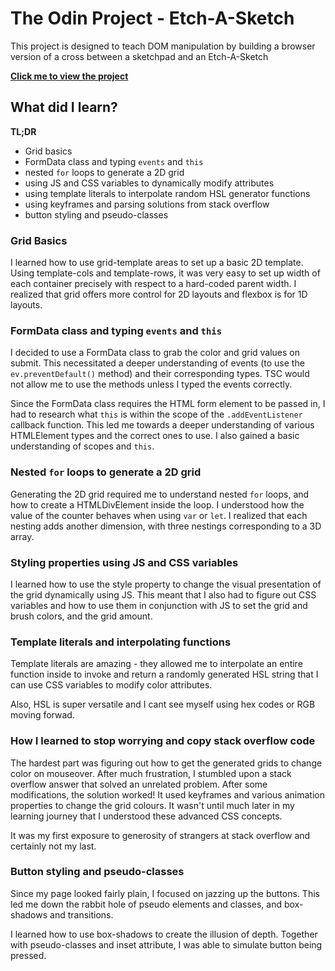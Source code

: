 # The Odin Project - Etch-A-Sketch

This project is designed to teach DOM manipulation by building a browser version of a cross between a sketchpad and an Etch-A-Sketch

**[Click me to view the project](https://athma-vasi.github.io/Etch-A-Sketch/)**

## What did I learn?

**TL;DR**

- Grid basics
- FormData class and typing `events` and `this`
- nested `for` loops to generate a 2D grid
- using JS and CSS variables to dynamically modify attributes
- using template literals to interpolate random HSL generator functions
- using keyframes and parsing solutions from stack overflow
- button styling and pseudo-classes

### Grid Basics

I learned how to use grid-template areas to set up a basic 2D template. Using template-cols and template-rows, it was very easy to set up width of each container precisely with respect to a hard-coded parent width. I realized that grid offers more control for 2D layouts and flexbox is for 1D layouts.

### FormData class and typing `events` and `this`

I decided to use a FormData class to grab the color and grid values on submit. This necessitated a deeper understanding of events (to use the `ev.preventDefault()` method) and their corresponding types. TSC would not allow me to use the methods unless I typed the events correctly.

Since the FormData class requires the HTML form element to be passed in, I had to research what `this` is within the scope of the `.addEventListener` callback function. This led me towards a deeper understanding of various HTMLElement types and the correct ones to use. I also gained a basic understanding of scopes and `this`.

### Nested `for` loops to generate a 2D grid

Generating the 2D grid required me to understand nested `for` loops, and how to create a HTMLDivElement inside the loop. I understood how the value of the counter behaves when using `var` or `let`. I realized that each nesting adds another dimension, with three nestings corresponding to a 3D array.

### Styling properties using JS and CSS variables

I learned how to use the style property to change the visual presentation of the grid dynamically using JS. This meant that I also had to figure out CSS variables and how to use them in conjunction with JS to set the grid and brush colors, and the grid amount.

### Template literals and interpolating functions

Template literals are amazing - they allowed me to interpolate an entire function inside to invoke and return a randomly generated HSL string that I can use CSS variables to modify color attributes.

Also, HSL is super versatile and I cant see myself using hex codes or RGB moving forwad.

### How I learned to stop worrying and copy stack overflow code

The hardest part was figuring out how to get the generated grids to change color on mouseover. After much frustration, I stumbled upon a stack overflow answer that solved an unrelated problem. After some modifications, the solution worked! It used keyframes and various animation properties to change the grid colours. It wasn't until much later in my learning journey that I understood these advanced CSS concepts.

It was my first exposure to generosity of strangers at stack overflow and certainly not my last.

### Button styling and pseudo-classes

Since my page looked fairly plain, I focused on jazzing up the buttons. This led me down the rabbit hole of pseudo elements and classes, and box-shadows and transitions.

I learned how to use box-shadows to create the illusion of depth. Together with pseudo-classes and inset attribute, I was able to simulate button being pressed.
